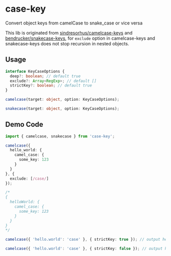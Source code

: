 # case-key

Convert object keys from camelCase to snake_case or vice versa

This lib is originated from [sindresorhus/camelcase-keys](https://github.com/sindresorhus/camelcase-keys) and [bendrucker/snakecase-keys](https://github.com/bendrucker/snakecase-keys), for `exclude` option in camelcase-keys and snakecase-keys does not stop recursion in nested objects.

## Usage

```typescript
interface KeyCaseOptions {
  deep?: boolean; // default true
  exclude?: Array<RegExp>; // default []
  strictKey?: boolean; // default true
}

camelcase(target: object, option: KeyCaseOptions);

snakecase(target: object, option: KeyCaseOptions);
```

## Demo Code

```typescript
import { camelcase, snakecase } from 'case-key';

camelcase({
  hello_world: {
    camel_case: {
      some_key: 123
    }
  }
}, {
  exclude: [/case/]
});

/*
{
  helloWorld: {
    camel_case: {
      some_key: 123
    }
  }
}
*/

camelcase({ 'hello.world': 'case' }, { strictKey: true }); // output hello.world

camelcase({ 'hello.world': 'case' }, { strictKey: false }); // output helloWorld
```
